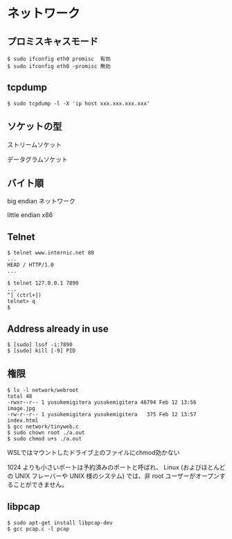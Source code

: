 # ネットワーク

## プロミスキャスモード
```
$ sudo ifconfig eth0 promisc  有効
$ sudo ifconfig eth0 -promisc 無効
```

## tcpdump
```
$ sudo tcpdump -l -X 'ip host xxx.xxx.xxx.xxx'
```

## ソケットの型

ストリームソケット

データグラムソケット

## バイト順

big endian ネットワーク

little endian x86

## Telnet

```
$ telnet www.internic.net 80
...
HEAD / HTTP/1.0
...

$ telnet 127.0.0.1 7890
...
^] (ctrl+])
telnet> q
$ 
```

## Address already in use

```
$ [sudo] lsof -i:7890
$ [sudo] kill [-9] PID
```

## 権限

```
$ ls -l network/webroot
total 48
-rwxr--r-- 1 yusukemigitera yusukemigitera 46794 Feb 12 13:56 image.jpg
-rw-r--r-- 1 yusukemigitera yusukemigitera   375 Feb 12 13:57 index.html
$ gcc network/tinyweb.c
$ sudo chown root ./a.out
$ sudo chmod u+s ./a.out
```

WSLではマウントしたドライブ上のファイルにchmod効かない

1024 よりも小さいポートは予約済みのポートと呼ばれ、 Linux (およびほとんどの UNIX フレーバーや UNIX 様のシステム) では、非 root ユーザーがオープンすることができません。

## libpcap
```
$ sudo apt-get install libpcap-dev
$ gcc pcap.c -l pcap
```
